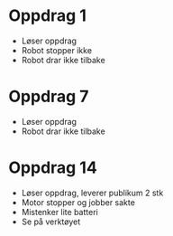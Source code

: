 # Oppdrag 1
- Løser oppdrag
- Robot stopper ikke
- Robot drar ikke tilbake

# Oppdrag 7
- Løser oppdrag
- Robot drar ikke tilbake

# Oppdrag 14
- Løser oppdrag, leverer publikum 2 stk
- Motor stopper og jobber sakte
- Mistenker lite batteri
- Se på verktøyet